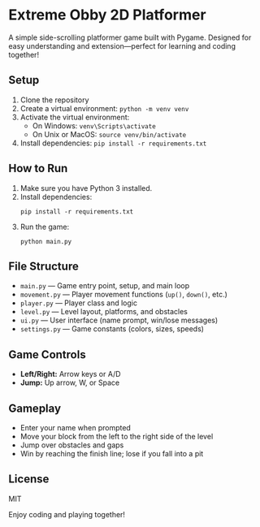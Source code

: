 # Extreme Obby 2D Platformer

A simple side-scrolling platformer game built with Pygame. Designed for easy understanding and extension—perfect for learning and coding together!

## Setup
1. Clone the repository
2. Create a virtual environment: `python -m venv venv`
3. Activate the virtual environment:
   - On Windows: `venv\Scripts\activate`
   - On Unix or MacOS: `source venv/bin/activate`
4. Install dependencies: `pip install -r requirements.txt`

## How to Run

1. Make sure you have Python 3 installed.
2. Install dependencies:
   ```
   pip install -r requirements.txt
   ```
3. Run the game:
   ```
   python main.py
   ```

## File Structure

- `main.py` — Game entry point, setup, and main loop
- `movement.py` — Player movement functions (`up()`, `down()`, etc.)
- `player.py` — Player class and logic
- `level.py` — Level layout, platforms, and obstacles
- `ui.py` — User interface (name prompt, win/lose messages)
- `settings.py` — Game constants (colors, sizes, speeds)

## Game Controls

- **Left/Right:** Arrow keys or A/D
- **Jump:** Up arrow, W, or Space

## Gameplay

- Enter your name when prompted
- Move your block from the left to the right side of the level
- Jump over obstacles and gaps
- Win by reaching the finish line; lose if you fall into a pit

## License
MIT

Enjoy coding and playing together!
